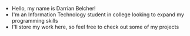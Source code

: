 - Hello, my name is Darrian Belcher!
- I'm an Information Technology student in college looking to expand my programming skills 
- I'll store my work here, so feel free to check out some of my projects


<!---
DarrianBelcher/DarrianBelcher is a ✨ special ✨ repository because its `README.md` (this file) appears on your GitHub profile.
You can click the Preview link to take a look at your changes.
--->
